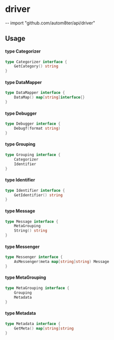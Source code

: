 # driver
--
    import "github.com/autom8ter/api/driver"


## Usage

#### type Categorizer

```go
type Categorizer interface {
	GetCategory() string
}
```


#### type DataMapper

```go
type DataMapper interface {
	DataMap() map[string]interface{}
}
```


#### type Debugger

```go
type Debugger interface {
	Debugf(format string)
}
```


#### type Grouping

```go
type Grouping interface {
	Categorizer
	Identifier
}
```


#### type Identifier

```go
type Identifier interface {
	GetIdentifier() string
}
```


#### type Message

```go
type Message interface {
	MetaGrouping
	String() string
}
```


#### type Messenger

```go
type Messenger interface {
	AsMessenger(meta map[string]string) Message
}
```


#### type MetaGrouping

```go
type MetaGrouping interface {
	Grouping
	Metadata
}
```


#### type Metadata

```go
type Metadata interface {
	GetMeta() map[string]string
}
```
